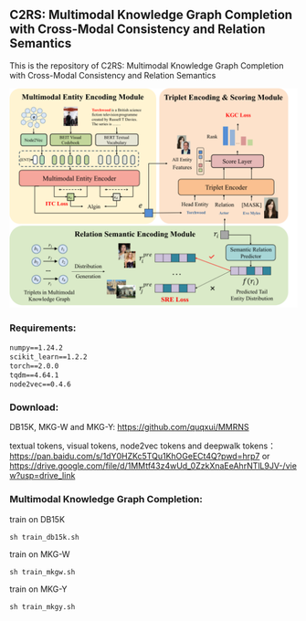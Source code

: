 ## C2RS: Multimodal Knowledge Graph Completion with Cross-Modal Consistency and Relation Semantics

This is the repository of C2RS: Multimodal Knowledge Graph Completion with Cross-Modal Consistency and Relation Semantics

![image](C2RS.png)

### Requirements:

```shell
numpy==1.24.2
scikit_learn==1.2.2
torch==2.0.0
tqdm==4.64.1
node2vec==0.4.6 
```

### Download:

DB15K, MKG-W and MKG-Y: https://github.com/quqxui/MMRNS

textual tokens, visual tokens, node2vec tokens and deepwalk tokens：https://pan.baidu.com/s/1dY0HZKc5TQu1KhOGeECt4Q?pwd=hrp7 or https://drive.google.com/file/d/1MMtf43z4wUd_0ZzkXnaEeAhrNTlL9JV-/view?usp=drive_link

### Multimodal Knowledge Graph Completion:

train on DB15K

```shell
sh train_db15k.sh 
```

train on MKG-W

```shell
sh train_mkgw.sh 
```

train on MKG-Y

```shell
sh train_mkgy.sh 
```
